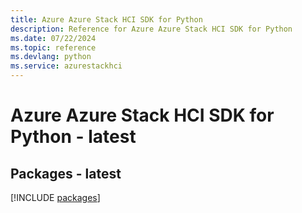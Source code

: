 ```yaml
---
title: Azure Azure Stack HCI SDK for Python
description: Reference for Azure Azure Stack HCI SDK for Python
ms.date: 07/22/2024
ms.topic: reference
ms.devlang: python
ms.service: azurestackhci
---
```

# Azure Azure Stack HCI SDK for Python - latest
## Packages - latest
[!INCLUDE [packages](azure-stack-hci-index.md)]